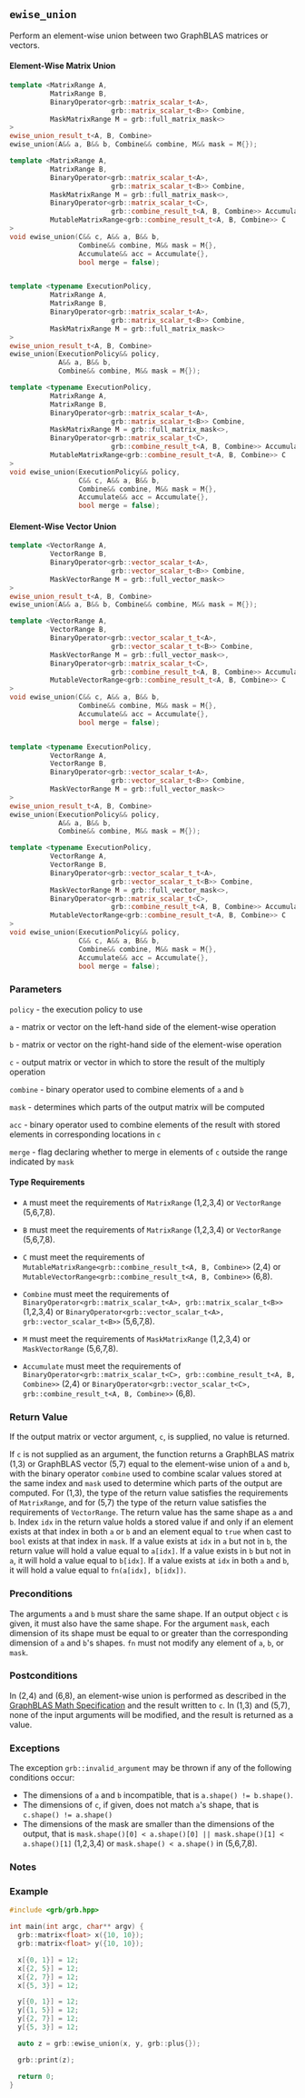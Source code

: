 ## `ewise_union`

Perform an element-wise union between two GraphBLAS matrices or vectors.

#### Element-Wise Matrix Union

```cpp
template <MatrixRange A,
          MatrixRange B,
          BinaryOperator<grb::matrix_scalar_t<A>,
                         grb::matrix_scalar_t<B>> Combine,
          MaskMatrixRange M = grb::full_matrix_mask<>
>
ewise_union_result_t<A, B, Combine>
ewise_union(A&& a, B&& b, Combine&& combine, M&& mask = M{});                (1)

template <MatrixRange A,
          MatrixRange B,
          BinaryOperator<grb::matrix_scalar_t<A>,
                         grb::matrix_scalar_t<B>> Combine,
          MaskMatrixRange M = grb::full_matrix_mask<>,
          BinaryOperator<grb::matrix_scalar_t<C>,
                         grb::combine_result_t<A, B, Combine>> Accumulate = grb::take_right,
          MutableMatrixRange<grb::combine_result_t<A, B, Combine>> C
>
void ewise_union(C&& c, A&& a, B&& b,
                 Combine&& combine, M&& mask = M{},
                 Accumulate&& acc = Accumulate{},
                 bool merge = false);                                        (2)


template <typename ExecutionPolicy,
          MatrixRange A,
          MatrixRange B,
          BinaryOperator<grb::matrix_scalar_t<A>,
                         grb::matrix_scalar_t<B>> Combine,
          MaskMatrixRange M = grb::full_matrix_mask<>
>
ewise_union_result_t<A, B, Combine>
ewise_union(ExecutionPolicy&& policy,
            A&& a, B&& b,
            Combine&& combine, M&& mask = M{});                              (3)

template <typename ExecutionPolicy,
          MatrixRange A,
          MatrixRange B,
          BinaryOperator<grb::matrix_scalar_t<A>,
                         grb::matrix_scalar_t<B>> Combine,
          MaskMatrixRange M = grb::full_matrix_mask<>,
          BinaryOperator<grb::matrix_scalar_t<C>,
                         grb::combine_result_t<A, B, Combine>> Accumulate = grb::take_right,
          MutableMatrixRange<grb::combine_result_t<A, B, Combine>> C
>
void ewise_union(ExecutionPolicy&& policy,
                 C&& c, A&& a, B&& b,
                 Combine&& combine, M&& mask = M{},
                 Accumulate&& acc = Accumulate{},
                 bool merge = false);                                        (4)
```

#### Element-Wise Vector Union

```cpp
template <VectorRange A,
          VectorRange B,
          BinaryOperator<grb::vector_scalar_t<A>,
                         grb::vector_scalar_t<B>> Combine,
          MaskVectorRange M = grb::full_vector_mask<>
>
ewise_union_result_t<A, B, Combine>
ewise_union(A&& a, B&& b, Combine&& combine, M&& mask = M{});                (5)

template <VectorRange A,
          VectorRange B,
          BinaryOperator<grb::vector_scalar_t_t<A>,
                         grb::vector_scalar_t_t<B>> Combine,
          MaskVectorRange M = grb::full_vector_mask<>,
          BinaryOperator<grb::matrix_scalar_t<C>,
                         grb::combine_result_t<A, B, Combine>> Accumulate = grb::take_right,
          MutableVectorRange<grb::combine_result_t<A, B, Combine>> C
>
void ewise_union(C&& c, A&& a, B&& b,
                 Combine&& combine, M&& mask = M{},
                 Accumulate&& acc = Accumulate{},
                 bool merge = false);                                        (6)


template <typename ExecutionPolicy,
          VectorRange A,
          VectorRange B,
          BinaryOperator<grb::vector_scalar_t<A>,
                         grb::vector_scalar_t<B>> Combine,
          MaskVectorRange M = grb::full_vector_mask<>
>
ewise_union_result_t<A, B, Combine>
ewise_union(ExecutionPolicy&& policy,
            A&& a, B&& b,
            Combine&& combine, M&& mask = M{});                              (7)

template <typename ExecutionPolicy,
          VectorRange A,
          VectorRange B,
          BinaryOperator<grb::vector_scalar_t_t<A>,
                         grb::vector_scalar_t_t<B>> Combine,
          MaskVectorRange M = grb::full_vector_mask<>,
          BinaryOperator<grb::matrix_scalar_t<C>,
                         grb::combine_result_t<A, B, Combine>> Accumulate = grb::take_right,
          MutableVectorRange<grb::combine_result_t<A, B, Combine>> C
>
void ewise_union(ExecutionPolicy&& policy,
                 C&& c, A&& a, B&& b,
                 Combine&& combine, M&& mask = M{},
                 Accumulate&& acc = Accumulate{},
                 bool merge = false);                                        (8)
```

### Parameters

`policy` - the execution policy to use

`a` - matrix or vector on the left-hand side of the element-wise operation

`b` - matrix or vector on the right-hand side of the element-wise operation

`c` - output matrix or vector in which to store the result of the multiply operation

`combine` - binary operator used to combine elements of `a` and `b`

`mask` - determines which parts of the output matrix will be computed

`acc` - binary operator used to combine elements of the result with stored elements in corresponding locations in `c`

`merge` - flag declaring whether to merge in elements of `c` outside the range indicated by `mask`

#### Type Requirements

- `A` must meet the requirements of `MatrixRange` (1,2,3,4) or `VectorRange` (5,6,7,8).

- `B` must meet the requirements of `MatrixRange` (1,2,3,4) or `VectorRange` (5,6,7,8).

- `C` must meet the requirements of `MutableMatrixRange<grb::combine_result_t<A, B, Combine>>` (2,4) or `MutableVectorRange<grb::combine_result_t<A, B, Combine>>` (6,8).

- `Combine` must meet the requirements of `BinaryOperator<grb::matrix_scalar_t<A>, grb::matrix_scalar_t<B>>` (1,2,3,4) or `BinaryOperator<grb::vector_scalar_t<A>, grb::vector_scalar_t<B>>` (5,6,7,8).

- `M` must meet the requirements of `MaskMatrixRange` (1,2,3,4) or `MaskVectorRange` (5,6,7,8).

- `Accumulate` must meet the requirements of `BinaryOperator<grb::matrix_scalar_t<C>, grb::combine_result_t<A, B, Combine>>` (2,4) or `BinaryOperator<grb::vector_scalar_t<C>, grb::combine_result_t<A, B, Combine>>` (6,8).

### Return Value

If the output matrix or vector argument, `c`, is supplied, no value is returned.

If `c` is not supplied as an argument, the function returns a GraphBLAS matrix (1,3) or GraphBLAS vector (5,7) equal to the element-wise union of `a` and `b`, with the binary operator `combine` used to combine scalar values stored at the same index and `mask` used to determine which parts of the output are computed.  For (1,3), the type of the return value satisfies the requirements of `MatrixRange`, and for (5,7) the type of the return value satisfies the requirements of `VectorRange`.  The return value has the same shape as `a` and `b`.  Index `idx` in the return value holds a stored value if and only if an element exists at that index in both `a` or `b` and an element equal to `true` when cast to `bool` exists at that index in `mask`. If a value exists at `idx` in `a` but not in `b`, the return value will hold a value equal to `a[idx]`.  If a value exists in `b` but not in `a`, it will hold a value equal to `b[idx]`.  If a value exists at `idx` in both `a` and `b`, it will hold a value equal to `fn(a[idx], b[idx])`.

### Preconditions

The arguments `a` and `b` must share the same shape.  If an output object `c` is given, it must also have the same shape.  For the argument `mask`, each dimension of its shape must be equal to or greater than the corresponding dimension of `a` and `b`'s shapes.  `fn` must not modify any element of `a`, `b`, or `mask`.

### Postconditions

In (2,4) and (6,8), an element-wise union is performed as described in the [GraphBLAS Math Specification](https://github.com/GraphBLAS/graphblas-api-math) and the result written to `c`.  In (1,3) and (5,7), none of the input arguments will be modified, and the result is returned as a value.

### Exceptions

The exception `grb::invalid_argument` may be thrown if any of the following conditions occur:

- The dimensions of `a` and `b` incompatible, that is `a.shape() != b.shape()`.
- The dimensions of `c`, if given, does not match `a`'s shape, that is `c.shape() != a.shape()`
- The dimensions of the mask are smaller than the dimensions of the output, that is `mask.shape()[0] < a.shape()[0] || mask.shape()[1] < a.shape()[1]` (1,2,3,4) or `mask.shape() < a.shape()` in (5,6,7,8).

### Notes

### Example

```cpp
#include <grb/grb.hpp>

int main(int argc, char** argv) {
  grb::matrix<float> x({10, 10});
  grb::matrix<float> y({10, 10});

  x[{0, 1}] = 12;
  x[{2, 5}] = 12;
  x[{2, 7}] = 12;
  x[{5, 3}] = 12;

  y[{0, 1}] = 12;
  y[{1, 5}] = 12;
  y[{2, 7}] = 12;
  y[{5, 3}] = 12;

  auto z = grb::ewise_union(x, y, grb::plus{});

  grb::print(z);

  return 0;
}
```
